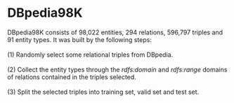# DBpedia98K

DBpedia98K consists of 98,022 entities, 294 relations, 596,797 triples and 91 entity types. It was built by the following steps:  
</br>
(1) Randomly select some relational triples from DBpedia.   
</br>
(2) Collect the entity types through the *rdfs:domain* and *rdfs:range* domains of relations contained in the triples selected.  
</br>
(3) Split the selected triples into training set, valid set and test set.
</br>
